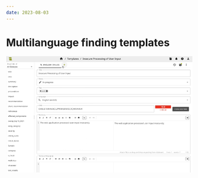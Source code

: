 ```yaml
---
date: 2023-08-03
---
```


# Multilanguage finding templates
![Multilingual finding templates](../../images/show/templates_multilanguage.gif)
